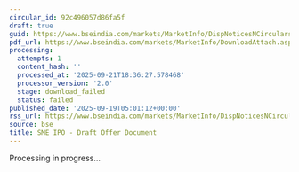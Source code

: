 ```yaml
---
circular_id: 92c496057d86fa5f
draft: true
guid: https://www.bseindia.com/markets/MarketInfo/DispNoticesNCirculars.aspx?Noticeid={CFBF495C-5DB0-412A-A921-F5BD4F753CEE}&noticeno=20250919-2&dt=09/19/2025&icount=2&totcount=44&flag=0
pdf_url: https://www.bseindia.com/markets/MarketInfo/DownloadAttach.aspx?id=20250919-2&attachedId=
processing:
  attempts: 1
  content_hash: ''
  processed_at: '2025-09-21T18:36:27.578468'
  processor_version: '2.0'
  stage: download_failed
  status: failed
published_date: '2025-09-19T05:01:12+00:00'
rss_url: https://www.bseindia.com/markets/MarketInfo/DispNoticesNCirculars.aspx?Noticeid={CFBF495C-5DB0-412A-A921-F5BD4F753CEE}&noticeno=20250919-2&dt=09/19/2025&icount=2&totcount=44&flag=0
source: bse
title: SME IPO - Draft Offer Document
---
```


Processing in progress...